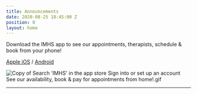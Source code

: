 ```yaml
---
title: Announcements
date: 2020-08-25 18:45:00 Z
position: 0
layout: home
---
```


Download the IMHS app to see our appointments, therapists, schedule & book from your phone!

[Apple iOS](https://apps.apple.com/us/app/ipswich-massage-herbal-spa/id1573438798) / [Android](https://play.google.com/store/apps/details?id=com.fitnessmobileapps.ipswichmassageherbalspa&hl=en)

![Copy of Search 'IMHS' in the app store Sign into or set up an account See our availability, book & pay for appointments from home!.gif](/uploads/Copy%20of%20Search%20'IMHS'%20in%20the%20app%20store%20Sign%20into%20or%20set%20up%20an%20account%20See%20our%20availability,%20book%20&%20pay%20for%20appointments%20from%20home!.gif)

-------------

<script type="text/javascript" src="https://form.jotform.com/jsform/211997973102866"></script>